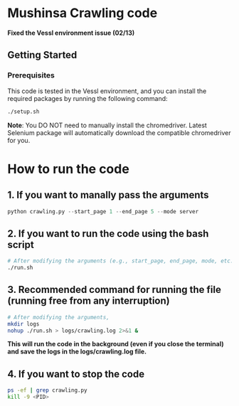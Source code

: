 # Mushinsa Crawling code

**Fixed the Vessl environment issue (02/13)**

## Getting Started
### Prerequisites
This code is tested in the Vessl environment, and you can install the required packages by running the following command:

```sh
./setup.sh
```

**Note**: You DO NOT need to manually install the chromedriver. Latest Selenium package will automatically download the compatible chromedriver for you.


# How to run the code
## 1. If you want to manally pass the arguments
```python
python crawling.py --start_page 1 --end_page 5 --mode server
```

## 2. If you want to run the code using the bash script
```sh
# After modifying the arguments (e.g., start_page, end_page, mode, etc.) in the run.sh file,
./run.sh
```

## 3. Recommended command for running the file (running free from any interruption)
```sh
# After modifying the arguments,
mkdir logs
nohup ./run.sh > logs/crawling.log 2>&1 &
```
**This will run the code in the background (even if you close the terminal) and save the logs in the logs/crawling.log file.**

## 4. If you want to stop the code
```sh
ps -ef | grep crawling.py
kill -9 <PID>
```
